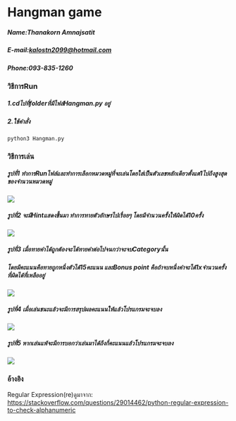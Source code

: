 # Hangman game

##### Name:Thanakorn Amnajsatit
##### E-mail:kalostn2099@hotmail.com
##### Phone:093-835-1260

### วิธีการRun
##### 1.cdไปที่folderที่มีไฟล์Hangman.py อยู่
##### 2.ใช้คำสั่ง
```
python3 Hangman.py
```
### วิธีการเล่น
##### รูปที่1 ทำการRunไฟล์และทำการเลือกหมวดหมู่ที่จะเล่นโดยใส่เป็นตัวเลขหลักเดียวตั้งแต่1ไปถึงสูงสุดของจำนวนหมวดหมู่
<img src="https://github.com/nailtail/The-Internship-2019/blob/master/img/hangman1.png"></img>
##### รูปที่2 จะมีHintแสดงขึ้นมา ทำการทายตัวอักษรไปเรื่อยๆ โดยมีจำนวนครั้งให้ผิดได้10ครั้ง
<img src="https://github.com/nailtail/The-Internship-2019/blob/master/img/hangman2.png"></img>
##### รูปที่3 เมื่อทายคำได้ถูกต้องจะได้ทายคำต่อไปจนกว่าจะจบCategoryนั้น
##### โดยมีคะแนนคือทายถูกหนึ่งตัวได้15คะแนน และBonus point คือถ้าจบหนึ่งคำจะได้1xจำนวนครั้งที่ผิดได้ที่เหลืออยู่
<img src="https://github.com/nailtail/The-Internship-2019/blob/master/img/hangman3.png"></img>
##### รูปที่4 เมื่อเล่นชนะแล้วจะมีการสรุปผลคะแนนให้แล้วโปรแกรมจะจบลง
<img src="https://github.com/nailtail/The-Internship-2019/blob/master/img/hangman4.png"></img>
##### รูปที่5 หากเล่นแพ้จะมีการบอกว่าเล่นมาได้ถึงกี่คะแนนแล้วโปรแกรมจะจบลง
<img src="https://github.com/nailtail/The-Internship-2019/blob/master/img/hangman5.png"></img>

### อ้างอิง
Regular Expression(re)ดูมาจาก: https://stackoverflow.com/questions/29014462/python-regular-expression-to-check-alphanumeric
